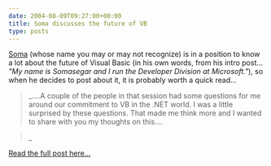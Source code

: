 ```yaml
---
date: 2004-08-09T09:27:00+00:00
title: Soma discusses the future of VB
type: posts
---
```

[Soma](http://blogs.msdn.com/somasegar) (whose name you may or may not recognize) is in a position to know a lot about the future of Visual Basic (in his own words, from his intro post... _"My name is Somasegar and I run the Developer Division at Microsoft."_), so when he decides to post about it, it is probably worth a quick read...

> _....A couple of the people in that session had some questions for me around our commitment to VB in the .NET world. I was a little surprised by these questions. That made me think more and I wanted to share with you my thoughts on this....
  
>_ 

[Read the full post here...](http://blogs.msdn.com/somasegar/archive/2004/08/01/204540.aspx)
